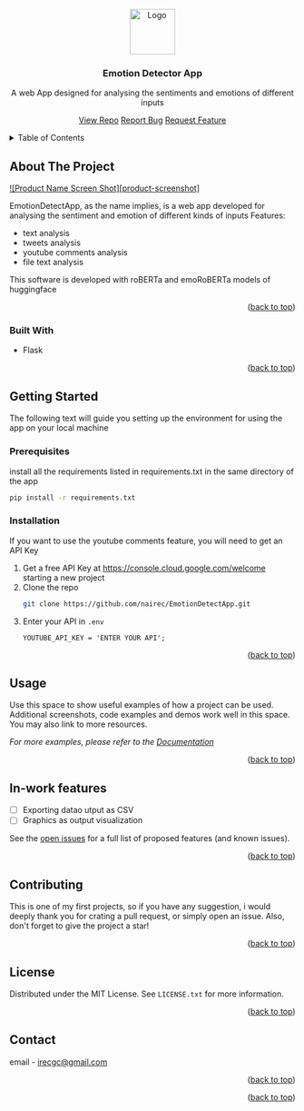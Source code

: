 <!-- PROJECT LOGO -->
<br />
<div align="center">
  <a href="https://github.com/github_username/repo_name">
    <img src="images/logo.png" alt="Logo" width="80" height="80">
  </a>

<h3 align="center">Emotion Detector App</h3>
    A web App designed for analysing the sentiments and emotions of different inputs
  <p align="center">
    <a href="https://github.com/nairec/EmotionDetectApp">View Repo</a>
    <a href="https://github.com/nairec/EmotionDetectApp/issues">Report Bug</a>
    <a href="https://github.com/nairec/EmotionDetectApp/issues">Request Feature</a>
  </p>
</div>

<!-- TABLE OF CONTENTS -->
<details>
  <summary>Table of Contents</summary>
  <ol>
    <li>
      <a href="#about-the-project">About The Project</a>
      <ul>
        <li><a href="#built-with">Built With</a></li>
      </ul>
    </li>
    <li>
      <a href="#getting-started">Getting Started</a>
      <ul>
        <li><a href="#prerequisites">Prerequisites</a></li>
        <li><a href="#installation">Installation</a></li>
      </ul>
    </li>
    <li><a href="#usage">Usage</a></li>
    <li><a href="#roadmap">Roadmap</a></li>
    <li><a href="#contributing">Contributing</a></li>
    <li><a href="#license">License</a></li>
    <li><a href="#contact">Contact</a></li>
    <li><a href="#acknowledgments">Acknowledgments</a></li>
  </ol>
</details>



<!-- ABOUT THE PROJECT -->
## About The Project

[![Product Name Screen Shot][product-screenshot]](https://example.com)

EmotionDetectApp, as the name implies, is a web app developed for analysing the sentiment and emotion of different kinds of inputs
Features:
<ul>
    <li>text analysis</li>
    <li>tweets analysis</li>
    <li>youtube comments analysis</li>
    <li>file text analysis</li>
</ul>
This software is developed with roBERTa and emoRoBERTa models of huggingface

<p align="right">(<a href="#readme-top">back to top</a>)</p>



### Built With

<ul>
    <li>Flask</li>
</ul>

<p align="right">(<a href="#readme-top">back to top</a>)</p>



<!-- GETTING STARTED -->
## Getting Started

The following text will guide you setting up the environment for using the app on your local machine

### Prerequisites

install all the requirements listed in requirements.txt in the same directory of the app
```sh
pip install -r requirements.txt 
```

### Installation

If you want to use the youtube comments feature, you will need to get an API Key
1. Get a free API Key at https://console.cloud.google.com/welcome starting a new project
2. Clone the repo
   ```sh
   git clone https://github.com/nairec/EmotionDetectApp.git
   ```
3. Enter your API in `.env`
   ```
   YOUTUBE_API_KEY = 'ENTER YOUR API';
   ```

<p align="right">(<a href="#readme-top">back to top</a>)</p>



<!-- USAGE EXAMPLES -->
## Usage

Use this space to show useful examples of how a project can be used. Additional screenshots, code examples and demos work well in this space. You may also link to more resources.

_For more examples, please refer to the [Documentation](https://example.com)_

<p align="right">(<a href="#readme-top">back to top</a>)</p>



<!-- ROADMAP -->
## In-work features

- [ ] Exporting datao utput as CSV
- [ ] Graphics as output visualization

See the [open issues](https://github.com/nairec/EmotionDetectApp/issues) for a full list of proposed features (and known issues).

<p align="right">(<a href="#readme-top">back to top</a>)</p>



<!-- CONTRIBUTING -->
## Contributing

This is one of my first projects, so if you have any suggestion, i would deeply thank you for crating a pull request, or simply open an issue.
Also, don't forget to give the project a star!

<p align="right">(<a href="#readme-top">back to top</a>)</p>


<!-- LICENSE -->
## License

Distributed under the MIT License. See `LICENSE.txt` for more information.

<p align="right">(<a href="#readme-top">back to top</a>)</p>



<!-- CONTACT -->
## Contact

email - irecgc@gmail.com

<p align="right">(<a href="#readme-top">back to top</a>)</p>

<p align="right">(<a href="#readme-top">back to top</a>)</p>
